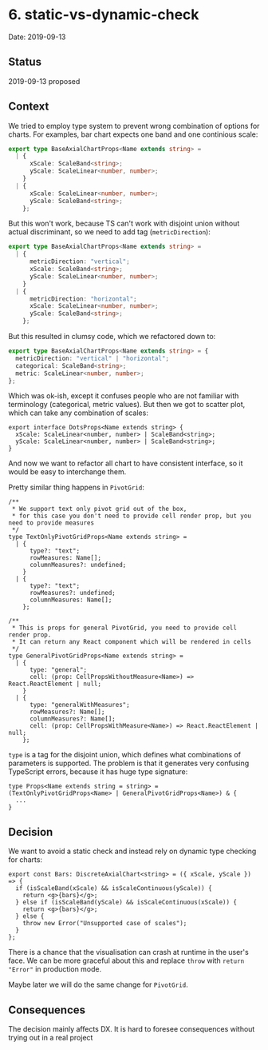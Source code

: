 # 6. static-vs-dynamic-check

Date: 2019-09-13

## Status

2019-09-13 proposed

## Context

We tried to employ type system to prevent wrong combination of options for charts. For examples, bar chart expects one band and one continious scale:

```ts
export type BaseAxialChartProps<Name extends string> =
  | {
      xScale: ScaleBand<string>;
      yScale: ScaleLinear<number, number>;
    }
  | {
      xScale: ScaleLinear<number, number>;
      yScale: ScaleBand<string>;
    };
```

But this won't work, because TS can't work with disjoint union without actual discriminant, so we need to add tag (`metricDirection`):

```ts
export type BaseAxialChartProps<Name extends string> =
  | {
      metricDirection: "vertical";
      xScale: ScaleBand<string>;
      yScale: ScaleLinear<number, number>;
    }
  | {
      metricDirection: "horizontal";
      xScale: ScaleLinear<number, number>;
      yScale: ScaleBand<string>;
    };
```

But this resulted in clumsy code, which we refactored down to:

```ts
export type BaseAxialChartProps<Name extends string> = {
  metricDirection: "vertical" | "horizontal";
  categorical: ScaleBand<string>;
  metric: ScaleLinear<number, number>;
};
```

Which was ok-ish, except it confuses people who are not familiar with terminology (categorical, metric values). But then we got to scatter plot, which can take any combination of scales:

```tsx
export interface DotsProps<Name extends string> {
  xScale: ScaleLinear<number, number> | ScaleBand<string>;
  yScale: ScaleLinear<number, number> | ScaleBand<string>;
}
```

And now we want to refactor all chart to have consistent interface, so it would be easy to interchange them.

Pretty similar thing happens in `PivotGrid`:

```tsx
/**
 * We support text only pivot grid out of the box,
 * for this case you don't need to provide cell render prop, but you need to provide measures
 */
type TextOnlyPivotGridProps<Name extends string> =
  | {
      type?: "text";
      rowMeasures: Name[];
      columnMeasures?: undefined;
    }
  | {
      type?: "text";
      rowMeasures?: undefined;
      columnMeasures: Name[];
    };

/**
 * This is props for general PivotGrid, you need to provide cell render prop.
 * It can return any React component which will be rendered in cells
 */
type GeneralPivotGridProps<Name extends string> =
  | {
      type: "general";
      cell: (prop: CellPropsWithoutMeasure<Name>) => React.ReactElement | null;
    }
  | {
      type: "generalWithMeasures";
      rowMeasures?: Name[];
      columnMeasures?: Name[];
      cell: (prop: CellPropsWithMeasure<Name>) => React.ReactElement | null;
    };
```

`type` is a tag for the disjoint union, which defines what combinations of parameters is supported. The problem is that it generates very confusing TypeScript errors, because it has huge type signature:

```tsx
type Props<Name extends string = string> = (TextOnlyPivotGridProps<Name> | GeneralPivotGridProps<Name>) & {
  ...
}
```

## Decision

We want to avoid a static check and instead rely on dynamic type checking for charts:

```tsx
export const Bars: DiscreteAxialChart<string> = ({ xScale, yScale }) => {
  if (isScaleBand(xScale) && isScaleContinuous(yScale)) {
    return <g>{bars}</g>;
  } else if (isScaleBand(yScale) && isScaleContinuous(xScale)) {
    return <g>{bars}</g>;
  } else {
    throw new Error("Unsupported case of scales");
  }
};
```

There is a chance that the visualisation can crash at runtime in the user's face. We can be more graceful about this and replace `throw` with `return "Error"` in production mode.

Maybe later we will do the same change for `PivotGrid`.

## Consequences

The decision mainly affects DX. It is hard to foresee consequences without trying out in a real project
